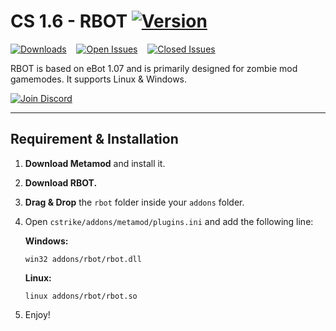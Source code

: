 # CS 1.6 - RBOT [![Version](https://img.shields.io/badge/version-v1.0-blue)](https://github.com/KennySusak/rbot/releases)

[![Downloads](https://img.shields.io/github/downloads/KennySusak/rbot/total?label=Downloads)](https://github.com/KennySusak/rbot/releases)&nbsp;&nbsp;&nbsp;&nbsp;[![Open Issues](https://img.shields.io/github/issues/KennySusak/rbot?label=Open%20Issues)](https://github.com/KennySusak/rbot/issues)&nbsp;&nbsp;&nbsp;&nbsp;[![Closed Issues](https://img.shields.io/github/issues-closed/KennySusak/rbot?label=Closed%20Issues)](https://github.com/KennySusak/rbot/issues)

RBOT is based on eBot 1.07 and is primarily designed for zombie mod gamemodes. It supports Linux & Windows.

<a href="https://discord.com/invite/pzng6JdA57" target="_blank">
  <img src="https://img.shields.io/badge/Join%20Discord-Invite-blue?style=for-the-badge&logo=discord" alt="Join Discord" />
</a>

---

## Requirement & Installation

1. **Download Metamod** and install it.
2. **Download RBOT.**
3. **Drag & Drop** the `rbot` folder inside your `addons` folder.
4. Open `cstrike/addons/metamod/plugins.ini` and add the following line:

   **Windows:**  
   ```
   win32 addons/rbot/rbot.dll
   ```
   
   **Linux:**
   ``` 
   linux addons/rbot/rbot.so
   ```

6. Enjoy!
